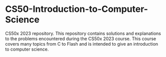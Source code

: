 # CS50-Introduction-to-Computer-Science
CS50x 2023 repository. This repository contains solutions and explanations to the problems encountered during the CS50x 2023 course. This course covers many topics from C to Flash and is intended to give an introduction to computer science.
